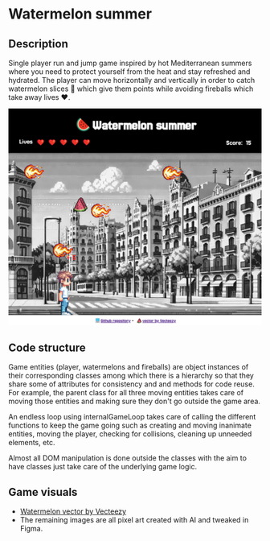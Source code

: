 # Watermelon summer

## Description

Single player run and jump game inspired by hot Mediterranean summers where you need to protect yourself from the heat and stay refreshed and hydrated. The player can move horizontally and vertically in order to catch watermelon slices 🍉 which give them points while avoiding fireballs which take away lives ❤️.

![Alt text](./images/sample%20game%20screenshot.gif "Game screenshot")

## Code structure

Game entities (player, watermelons and fireballs) are object instances of their corresponding classes among which there is a hierarchy so that they share some of attributes for consistency and and methods for code reuse. For example, the parent class for all three moving entities takes care of moving those entities and making sure they don't go outside the game area.

An endless loop using internalGameLoop takes care of calling the different functions to keep the game going such as creating and moving inanimate entities, moving the player, checking for collisions, cleaning up unneeded elements, etc.

Almost all DOM manipulation is done outside the classes with the aim to have classes just take care of the underlying game logic.

## Game visuals

- <a href="https://www.vecteezy.com/free-vector/melon">Watermelon vector by Vecteezy</a>
- The remaining images are all pixel art created with AI and tweaked in Figma.